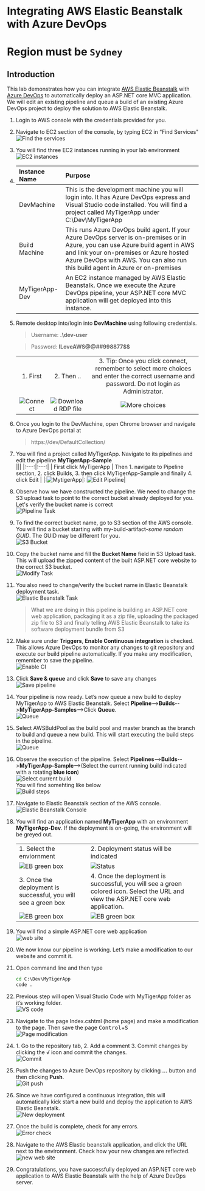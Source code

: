 # Integrating AWS Elastic Beanstalk with Azure DevOps
# **Region must be `Sydney`**

## Introduction 
This lab demonstrates how you can integrate [AWS Elastic Beanstalk](https://aws.amazon.com/elasticbeanstalk) with [Azure DevOps](https://azure.microsoft.com/en-au/services/devops/server) to automatically deploy an ASP<span>.<span>NET core MVC application. We will edit an existing pipeline and queue a build of an existing Azure DevOps project to deploy the solution to AWS Elastic Beanstalk. 

1. Login to AWS console with the credentials provided for you.<br>
1. Navigate to EC2 section of the console, by typing EC2 in “Find Services"<br>
![Find the services](images/1.png)

1. You will find three EC2 instances running in your lab environment<br>
![EC2 instances](images/2.png)<br>

1. | Instance Name  | Purpose |
   |:---|:---|
   | DevMachine     |This is the development machine you will login into. It has Azure DevOps express and Visual Studio code installed. You will find a project called MyTigerApp under C:\Dev\MyTigerApp
   | Build Machine  | This runs Azure DevOps build agent. If your Azure DevOps server is on-premises or in Azure, you can use Azure build agent in AWS and link your on-premises or Azure hosted Azure DevOps with AWS. You can also run this build agent in Azure or on-premises
   | MyTigerApp-Dev | An EC2 instance managed by AWS Elastic Beanstalk. Once we execute the Azure DevOps pipeline, your ASP<span>.</span>NET core MVC application will get deployed into this instance. 


1. Remote desktop into/login into **DevMachine** using following credentials.
    >Username:    **.\dev-user** <br>

    >Password:    **ILoveAWS@@##998877$$** <br>

    ||||
    |:---:|:---:|:---:|
    | 1. First  |2. Then ..  |3. Tip: Once you click connect, remember to select more choices and enter the correct username and password. Do not login as Administrator. |
   | ![Connect](images/3_1.png)|![Download RDP file](images/3_2.png) |![More choices](images/4.png)|


1. Once you login to the DevMachine, open Chrome browser and navigate to Azure DevOps portal at 
   >https://dev/DefaultCollection/


1. You will find a project called MyTigerApp. Navigate to its pipelines and edit the pipeline **MyTigerApp-Sample**<br>
   |||
   |:---:|:---:|
   | First click MyTigerApp  | Then 1. navigate to Pipeline section, 2. click Builds, 3. then click  MyTigerApp-Sample and finally 4. click Edit | 
   |:![MytigerApp](images/5_1.png)|: ![Edit Pipeline](images/5_2.png)|

1. Observe how we have constructed the pipeline. We need to change the S3 upload task to point to the correct bucket already deployed for you. Let's verify the bucket name is correct<br>
   ![Pipeline Task](images/6.png)

1. To find the correct bucket name,  go to S3 section of the AWS console. You will find a bucket starting with my-build-artifact-*some random GUID*. The GUID may be different for you. <br>
    ![S3 Bucket](images/7.png)

1. Copy the bucket name and fill the **Bucket Name** field in S3 Upload task. This will upload the zipped content of the built ASP<span>.<span>NET core website to the correct S3 bucket. <br>
  ![Modify Task](images/8.png)

1. You also need to change/verify the bucket name in Elastic Beanstalk deployment task.<br>
![Elastic Beanstalk Task](images/9.png)
   > What we are doing in this pipeline is building an <span>ASP.NET</span> core web application, packaging it as a zip file, uploading the packaged zip file to S3 and finally telling AWS Elastic Beanstalk to take its software deployment bundle from S3

1. Make sure under **Triggers**, **Enable Continuous integration** is checked. This allows Azure DevOps to monitor any changes to git repository and execute our build pipeline automatically. If you make any modification, remember to save the pipeline. <br>
![Enable CI](images/10.png)

1. Click **Save & queue** and click **Save** to save any changes<br>
![Save pipeline](images/11.png)
1. Your pipeline is now ready. Let’s now queue a new build to deploy MyTigerApp to AWS Elastic Beanstalk. Select  **Pipeline**-->**Builds**-->**MyTigerApp-Samples**-->Click **Queue**. <br>
![Queue](images/12.png)

1. Select AWSBuldPool as the build pool and master branch as the branch to build and queue a new build. This will start executing the build steps in the pipeline. <br>
![Queue](images/13.png) 

1. Observe the execution of the pipeline. Select **Pipelines**-->**Builds**-->**MyTigerApp-Sample**-->(Select the current running build indicated with a rotating **blue icon**)<br>
![Select current build](images/14.png)<br>
You will find somehting like below <br>
![Build steps](images/15.png)

1. Navigate to Elastic Beanstalk section of the AWS console. <br>
![Elastic Beanstalk Console](images/16.png) <br>

1. You will find an application named **MyTigerApp** with an environment **MyTigerApp-Dev**. If the deployment is on-going, the environment will be greyed out.  

   |||
   |---|---|
   |1. Select the enviornment |2. Deployment status will be indicated|
   |![EB green box](images/17_1.png)|![Status](images/17_2.png)|
   |3. Once the deployment is successful, you will see a green box |4. Once the deployment is successful, you will see a green colored icon. Select the URL and view the <span>ASP.NET<span> core web application.| 
   |![EB green box](images/17_3.png)|![EB green box](images/17_4.png)|

1. You will find a simple <span>ASP.NET<span> core web application<br>
![web site](images/18.png)

1. We now know our pipeline is working. Let’s make a modification to our website and commit it.

1. Open command line and then type<br>
   ```cmd
   cd C:\Dev\MyTigerApp
   code .
   ```
   

1. Previous step will open Visual Studio Code with MyTigerApp folder as it’s working folder. <br>
![VS code](images/19.png)

1. Navigate to the page Index.cshtml (home page) and make a modification to the page. Then save the page <kbd>Control</kbd>+<kbd>S</kbd><br>
![Page modification](images/20.png)

1. 1\. Go to the repository tab, 2\. Add a comment 3\. Commit changes by clicking the √ icon and commit the changes.<br> 
![Commit](images/21.png)

1. Push the changes to Azure DevOps repository by clicking **…** button and then clicking **Push**.<br>
![Git push](images/22.png) 

1. Since we have configured a continuous integration, this will automatically kick start a new build and deploy the application to AWS Elastic Beanstalk. <br>
![New deployment](images/23.png) 

1. Once the build is complete, check for any errors. <br>
![Error check](images/24.png)

1. Navigate to the AWS Elastic beanstalk application, and click the URL next to the environment.  Check how your new changes are reflected. <br>
![new web site](images/25.png)

1. Congratulations, you have successfully deployed an <span>ASP.NET<span> core web application to AWS Elastic Beanstalk with the help of Azure DevOps server.  
 













   
    
    


